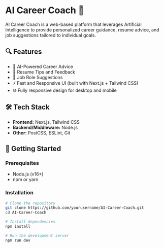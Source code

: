 # AI Career Coach 🚀

AI Career Coach is a web-based platform that leverages Artificial Intelligence to provide personalized career guidance, resume advice, and job suggestions tailored to individual goals.

## 🔍 Features

- 🧠 AI-Powered Career Advice
- 📄 Resume Tips and Feedback
- 💼 Job Role Suggestions
- ⚡ Fast and Responsive UI (built with Next.js + Tailwind CSS)
- 🌐 Fully responsive design for desktop and mobile

## 🛠️ Tech Stack

- **Frontend:** Next.js, Tailwind CSS
- **Backend/Middleware:** Node.js
- **Other:** PostCSS, ESLint, Git

## 🚀 Getting Started

### Prerequisites

- Node.js (v16+)
- npm or yarn

### Installation

```bash
# Clone the repository
git clone https://github.com/yourusername/AI-Career-Coach.git
cd AI-Career-Coach

# Install dependencies
npm install

# Run the development server
npm run dev
